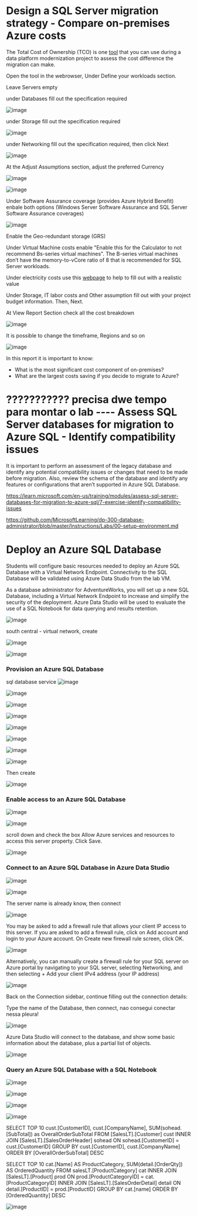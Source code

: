 


# Design a SQL Server migration strategy - Compare on-premises Azure costs

The Total Cost of Ownership (TCO) is one [tool](https://azure.microsoft.com/pt-br/pricing/tco/calculator/) that you can use during a data platform modernization project to assess the cost difference the migration can make.

Open the tool in the webrowser, Under Define your workloads section.

Leave Servers empty

under Databases fill out the specification required

![image](https://github.com/M4gOo/PROJECTS/assets/57456345/7d49fedd-cf11-4ffa-8ea7-3a985d5553db)

under Storage fill out the specification required

![image](https://github.com/M4gOo/PROJECTS/assets/57456345/cffccae2-40b5-497f-82f6-c8b2e8a30c38)

under Networking fill out the specification required, then click Next

![image](https://github.com/M4gOo/PROJECTS/assets/57456345/69c181d7-4b9d-4cbb-a837-96a84768393e)

At the Adjust Assumptions section, adjust the preferred Currency 

![image](https://github.com/M4gOo/PROJECTS/assets/57456345/1054ad4b-834f-4085-80e8-ddc98197773a)

![image](https://github.com/M4gOo/PROJECTS/assets/57456345/9701e8ce-83b9-4c5b-adc0-c62ac76f1525)

Under Software Assurance coverage (provides Azure Hybrid Benefit) enbale both options (Windows Server Software Assurance and SQL Server Software Assurance coverages)

![image](https://github.com/M4gOo/PROJECTS/assets/57456345/31458756-c8b9-412e-aebf-4eaf988902e5)

Enable the Geo-redundant storage (GRS)

Under Virtual Machine costs enable "Enable this for the Calculator to not recommend Bs-series virtual machines".
The B-series virtual machines don’t have the memory-to-vCore ratio of 8 that is recommended for SQL Server workloads.

Under electricity costs use this [webpage](https://www.statista.com/statistics/263492/electricity-prices-in-selected-countries/) to help to fill out with a realistic value

Under Storage, IT labor costs and Other assumption fill out with your project budget information. Then, Next.

At View Report Section check all the cost breakdown

![image](https://github.com/M4gOo/PROJECTS/assets/57456345/6a8e0dd1-35ff-41ef-b754-1487d9d5c5c2)

It is possible to change the timeframe, Regions and so on

![image](https://github.com/M4gOo/PROJECTS/assets/57456345/53dc5b04-7965-48a3-9ad2-f07db723a5a2)

In this report it is important to know:
- What is the most significant cost component of on-premises?
- What are the largest costs saving if you decide to migrate to Azure?


# ??????????? precisa dwe tempo para montar o lab ---- Assess SQL Server databases for migration to Azure SQL - Identify compatibility issues 

It is important to perform an assessment of the legacy database and identify any potential compatibility issues or changes that need to be made before migration. Also, review the schema of the database and identify any features or configurations that aren’t supported in Azure SQL Database.

https://learn.microsoft.com/en-us/training/modules/assess-sql-server-databases-for-migration-to-azure-sql/7-exercise-identify-compatibility-issues

https://github.com/MicrosoftLearning/dp-300-database-administrator/blob/master/Instructions/Labs/00-setup-environment.md



# Deploy an Azure SQL Database


Students will configure basic resources needed to deploy an Azure SQL Database with a Virtual Network Endpoint. Connectivity to the SQL Database will be validated using Azure Data Studio from the lab VM.

As a database administrator for AdventureWorks, you will set up a new SQL Database, including a Virtual Network Endpoint to increase and simplify the security of the deployment. Azure Data Studio will be used to evaluate the use of a SQL Notebook for data querying and results retention.



![image](https://github.com/M4gOo/PROJECTS/assets/57456345/b5992933-be8b-4a3a-af62-8a0e43e3fb7b)


south central - virtual network, create

![image](https://github.com/M4gOo/PROJECTS/assets/57456345/1fbf410a-440a-43eb-8b3a-42731796f7e5)

![image](https://github.com/M4gOo/PROJECTS/assets/57456345/f601f786-8898-4ecb-a516-db4e61a9438c)


### Provision an Azure SQL Database

sql database service
![image](https://github.com/M4gOo/PROJECTS/assets/57456345/ba3df97a-966e-4426-91b9-b41043e91283)

![image](https://github.com/M4gOo/PROJECTS/assets/57456345/3f6edfa5-1fb4-4ea1-ae66-a774ce4dd852)

![image](https://github.com/M4gOo/PROJECTS/assets/57456345/74359ef4-498c-416c-bd7a-84109b9f214f)

![image](https://github.com/M4gOo/PROJECTS/assets/57456345/f8dc42d7-381d-467c-bb20-ab64e618ffec)

![image](https://github.com/M4gOo/PROJECTS/assets/57456345/8146389f-b7f4-4c4b-8cba-77a8eac09967)

![image](https://github.com/M4gOo/PROJECTS/assets/57456345/390d6c60-bb9c-412a-9704-28ca86bd16bd)

![image](https://github.com/M4gOo/PROJECTS/assets/57456345/92dc4736-0e90-4428-acc0-3e1f4fae7d55)

![image](https://github.com/M4gOo/PROJECTS/assets/57456345/4f274de7-7f6e-4008-9faf-e89afb33d541)

Then create

![image](https://github.com/M4gOo/PROJECTS/assets/57456345/89d43cfe-cc73-44fb-a3e7-9419e89e35c3)


### Enable access to an Azure SQL Database

![image](https://github.com/M4gOo/PROJECTS/assets/57456345/c20f8856-8dd2-42dd-bea9-86d94ffdbbb8)

![image](https://github.com/M4gOo/PROJECTS/assets/57456345/3769dfda-6f8a-4eed-83e0-f284c12a135f)

scroll down and check the box Allow Azure services and resources to access this server property. Click Save.

![image](https://github.com/M4gOo/PROJECTS/assets/57456345/c5c95320-3382-4a5a-adb5-b842624b0827)


### Connect to an Azure SQL Database in Azure Data Studio

![image](https://github.com/M4gOo/PROJECTS/assets/57456345/58eabdf4-b7ed-48af-949d-814f41a09389)

![image](https://github.com/M4gOo/PROJECTS/assets/57456345/fe5c8f3a-19a2-4243-824a-f91fe75ef206)

The server name is already know, then connect

![image](https://github.com/M4gOo/PROJECTS/assets/57456345/b900ee99-d858-4939-b09f-2c4a15bffcc2)


You may be asked to add a firewall rule that allows your client IP access to this server. If you are asked to add a firewall rule, click on Add account and login to your Azure account. On Create new firewall rule screen, click OK.

![image](https://github.com/M4gOo/PROJECTS/assets/57456345/4b10b9dc-7836-4de5-b2fc-a8a59d88213c)

Alternatively, you can manually create a firewall rule for your SQL server on Azure portal by navigating to your SQL server, selecting Networking, and then selecting + Add your client IPv4 address (your IP address)

![image](https://github.com/M4gOo/PROJECTS/assets/57456345/4dcfeccd-bca6-4528-a58b-62cb8cf1f2a5)

Back on the Connection sidebar, continue filling out the connection details:

Type the name of the Database, then connect, nao consegui conectar nessa pleura!

![image](https://github.com/M4gOo/PROJECTS/assets/57456345/5271ccf0-af6c-424e-a640-eb370fd4d75a)

Azure Data Studio will connect to the database, and show some basic information about the database, plus a partial list of objects.

![image](https://github.com/M4gOo/PROJECTS/assets/57456345/1b44997c-f8cc-48dc-b4a0-8d325185c566)

### Query an Azure SQL Database with a SQL Notebook

![image](https://github.com/M4gOo/PROJECTS/assets/57456345/e8a3ba00-ef27-43d9-8e62-3cb2c98e258f)

![image](https://github.com/M4gOo/PROJECTS/assets/57456345/67d593b4-aec1-476a-a22c-0523130dc8a6)

![image](https://github.com/M4gOo/PROJECTS/assets/57456345/14bb606d-a97f-4438-bb46-ef280db2c9ff)

![image](https://github.com/M4gOo/PROJECTS/assets/57456345/9bebcc9b-dff8-477a-b5f7-1c52c3ae32b3)

SELECT TOP 10 cust.[CustomerID], 
    cust.[CompanyName], 
    SUM(sohead.[SubTotal]) as OverallOrderSubTotal
FROM [SalesLT].[Customer] cust
    INNER JOIN [SalesLT].[SalesOrderHeader] sohead
         ON sohead.[CustomerID] = cust.[CustomerID]
GROUP BY cust.[CustomerID], cust.[CompanyName]
ORDER BY [OverallOrderSubTotal] DESC

SELECT TOP 10 cat.[Name] AS ProductCategory, 
    SUM(detail.[OrderQty]) AS OrderedQuantity
FROM salesLT.[ProductCategory] cat
   INNER JOIN [SalesLT].[Product] prod
      ON prod.[ProductCategoryID] = cat.[ProductCategoryID]
   INNER JOIN [SalesLT].[SalesOrderDetail] detail
      ON detail.[ProductID] = prod.[ProductID]
GROUP BY cat.[name]
ORDER BY [OrderedQuantity] DESC

![image](https://github.com/M4gOo/PROJECTS/assets/57456345/1a76498f-2b86-4a6c-af36-aa27d8be3b39)
























